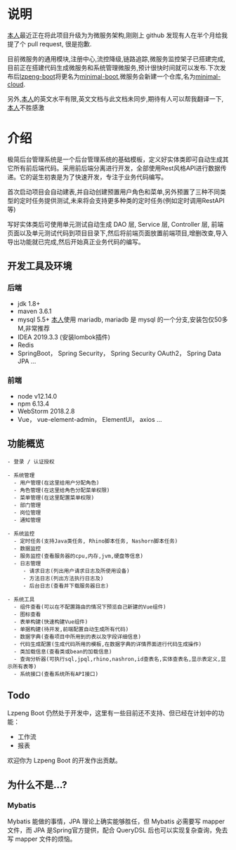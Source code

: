 # 说明
[本人](https://www.github.com/lzpeng723)最近正在将此项目升级为为微服务架构,刚刚上 github 发现有人在半个月给我提了个 pull request, 很是抱歉.

目前微服务的通用模块,注册中心,流控降级,链路追踪,微服务监控架子已搭建完成,目前正在搭建代码生成微服务和系统管理微服务,预计很快时间就可以发布.下次发布后[lzpeng-boot](https://www.github.com/lzpeng723/lzpeng-boot)将更名为[minimal-boot](https://www.github.com/lzpeng723/minimal-boot),微服务会新建一个仓库,名为[minimal-cloud](https://www.github.com/lzpeng723/minimal-cloud).

另外,[本人](https://www.github.com/lzpeng723)的英文水平有限,英文文档与此文档未同步,期待有人可以帮我翻译一下,[本人](https://www.github.com/lzpeng723)不胜感激

# 介绍
极简后台管理系统是一个后台管理系统的基础模板，定义好实体类即可自动生成其它所有前后端代码。采用前后端分离进行开发，全部使用Rest风格API进行数据传递。它的诞生初衷是为了快速开发，专注于业务代码编写。

首次启动项目会自动建表,并自动创建预置用户角色和菜单,另外预置了三种不同类型的定时任务提供测试,未来将会支持更多种类的定时任务(例如定时调用RestAPI等)

写好实体类后可使用单元测试自动生成 DAO 层, Service 层, Controller 层, 前端页面以及单元测试代码到项目目录下,然后将前端页面放置前端项目,增删改查,导入导出功能就已完成,然后开始真正业务代码的编写。

## 开发工具及环境
### 后端
* jdk 1.8+
* maven 3.6.1
* mysql 5.5+ [本人](https://www.github.com/lzpeng723)使用 mariadb, mariadb 是 mysql 的一个分支,安装包仅50多M,非常推荐
* IDEA 2019.3.3 (安装lombok插件)
* Redis
* SpringBoot， Spring Security， Spring Security OAuth2， Spring Data JPA ...
### 前端
* node v12.14.0
* npm 6.13.4
* WebStorm 2018.2.8
* Vue， vue-element-admin， ElementUI， axios ...

## 功能概览

```
- 登录 / 认证授权

- 系统管理
  - 用户管理(在这里给用户分配角色)
  - 角色管理(在这里给角色分配菜单权限)
  - 菜单管理(在这里配置菜单权限)
  - 部门管理
  - 岗位管理
  - 通知管理

- 系统监控
  - 定时任务(支持Java类任务, Rhino脚本任务, Nashorn脚本任务)
  - 数据监控
  - 服务监控(查看服务器的cpu,内存,jvm,硬盘等信息)
  - 日志管理
     - 请求日志(列出用户请求日志及所使用设备)
     - 方法日志(列出方法执行日志及)
     - 后台日志(查看并下载服务器日志)

- 系统工具
  - 组件查看(可以在不配置路由的情况下预览自己新建的Vue组件)
  - 图标查看
  - 表单构建(快速构建Vue组件)
  - 单据构建(待开发,前端配置自动生成所有代码)
  - 数据字典(查看项目中所用到的表以及字段详细信息)
  - 代码生成配置(生成代码所用的模板,在数据字典的详情界面进行代码生成操作)
  - 类加载信息(查看类或bean的加载信息)
  - 查询分析器(可执行sql,jpql,rhino,nashron,id查表名,实体查表名,显示表定义,显示所有表等)
  - 系统接口(查看系统所有API接口)

```

## Todo

Lzpeng Boot 仍然处于开发中，这里有一些目前还不支持、但已经在计划中的功能：

- 工作流
- 报表

欢迎你为 Lzpeng Boot 的开发作出贡献。

## 为什么不是...?

### Mybatis

Mybatis 能做的事情，JPA 理论上确实能够胜任，但 Mybatis 必需要写 mapper 文件，而 JPA 是Spring官方提供，配合 QueryDSL 后也可以实现复杂查询，免去写 mapper 文件的烦恼。

